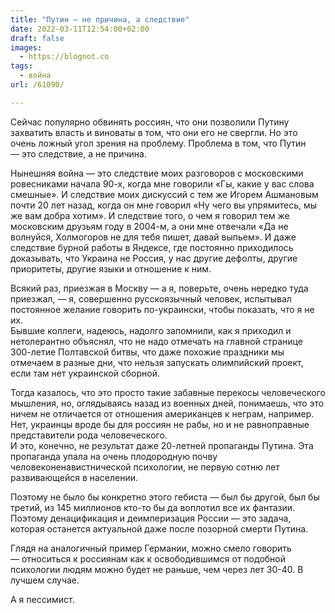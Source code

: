 ```yaml
---
title: "Путин — не причина, а следствие"
date: 2022-03-11T12:54:00+02:00
draft: false
images:
  - https://blognot.co
tags:
  - война
url: /61090/

---
```

Сейчас популярно обвинять россиян, что они позволили Путину захватить власть и виноваты в том, что они его не свергли. Но это очень ложный угол зрения на проблему. 
Проблема в том, что Путин — это следствие, а не причина.

Нынешняя война — это следствие моих разговоров с московскими ровесниками начала 90-х, когда мне говорили «Гы, какие у вас слова смешные». 
И следствие моих дискуссий с тем же Игорем Ашмановым почти 20 лет назад, когда он мне говорил «Ну чего вы упрямитесь, мы же вам добра хотим».
И следствие того, о чем я говорил тем же московским друзьям году в 2004-м, а они мне отвечали «Да не волнуйся, Холмогоров не для тебя пишет, давай выпьем». 
И даже следствие бурной работы в Яндексе, где постоянно приходилось доказывать, что Украина не Россия, у нас другие дефолты, другие приоритеты, другие языки и отношение к ним. 

Всякий раз, приезжая в Москву — а я, поверьте, очень нередко туда приезжал, — я, совершенно русскоязычный человек, испытывал постоянное желание говорить по-украински, чтобы показать, что я не их.  
Бывшие коллеги, надеюсь, надолго запомнили, как я приходил и нетолерантно объяснял, что не надо отмечать на главной странице 300-летие Полтавской битвы, что даже похожие праздники мы отмечаем в разные дни, что нельзя запускать олимпийский проект, если там нет украинской сборной. 

Тогда казалось, что это просто такие забавные перекосы человеческого мышления, но, оглядываясь назад из военных дней, понимаешь, что это ничем не отличается от отношения американцев к неграм, например. Нет, украинцы вроде бы для россиян не рабы, но и не равноправные представители рода человеческого.  
И это, конечно, не результат даже 20-летней пропаганды Путина. Эта пропаганда упала на очень плодородную почву человеконенавистнической психологии, не первую сотню лет развивающейся в населении. 

Поэтому не было бы конкретно этого гебиста — был бы другой, был бы третий, из 145 миллионов кто-то бы да воплотил все их фантазии. Поэтому денацификация и деимперизация России — это задача, которая останется актуальной даже после позорной смерти Путина. 

Глядя на аналогичный пример Германии, можно смело говорить — относиться к россиянам как к освободившимся от подобной психологии людям можно будет не раньше, чем через лет 30-40. В лучшем случае.
 
А я пессимист.